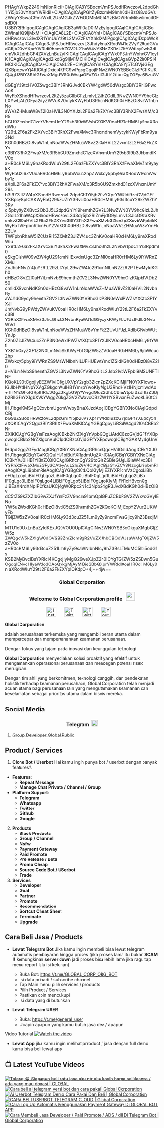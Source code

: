 PHAgYWxpZ249ImNlbnRlciI+CiAgICA8YSBocmVmPSJodHRwczovL2dpdGh1
Yi5jb20vYXprYWRldiI+CiAgICAgICAgPGltZyBzcmM9Imh0dHBzOi8vdGVs
ZWdyYS5waC9maWxlL2U5MGJkZWFiODM5MGI4YzBkOWRmMi5wbmciIGFsdD0i
U3BlY3RhIgogICAgICAgICAgICB3aWR0aD0iMzEyIgogICAgICAgICAgICBo
ZWlnaHQ9IjMxMiI+CiAgICA8L2E+CiAgICA8YnI+CiAgICA8YSBocmVmPSJo
dHRwczovL3lvdXR1YmUuY29tL2MvZ2FsYXhldXMiPgogICAgICAgIDxpbWcK
ICAgICAgICAgICAgc3JjPSJodHRwczovL3Jhdy5naXRodWJ1c2VyY29udGVu
dC5jb20vYXprYWRldi9hemthZGV2L21haW4vYXNzZXRzL2ltYWdlcy9wb3dl
cmVkX2dhbGF4ZXVzLnBuZyIKICAgICAgICAgICAgYWx0PSJnYWxheGV1cyIK
ICAgICAgICAgICAgd2lkdGg9IjM1MCIKICAgICAgICAgICAgaGVpZ2h0PSI4
MCIKICAgICAgICA+CiAgICA8L2E+CiAgICA8YnI+CiAgICA8Yj5TcGVjdGEg
QXBpczwvYj4KICAgIDxicj4KPC9wPgogCgojIFNwZWN0YSBBcGlzIPCflKUK
Cj4gU3BlY3RhIGFwaXMgdW50dWsgaGFuZGxlIGJhY2tlbmQgZGFyaSBzcGVj
dGEgY29tcHV0ZSwgc3BlY3RhIGJvdCBkYW4gdW50dWsgc3BlY3RhIGFwcAoK
WyFbXShodHRwczovL2ltZy5zaGllbGRzLmlvL2JhZGdlL3NwZWN0YV9hcGlz
LXYwLjAtZGFya2dyZWVuKV0oIykKWyFbU3RhcnNdKGh0dHBzOi8vaW1nLnNo
aWVsZHMuaW8vZ2l0aHViL3N0YXJzL2F6a2FkZXYvc3BlY3RhX2FwaXM/c3R5
bGU9ZmxhdC1zcXVhcmUmY29sb3I9eWVsbG93KV0oaHR0cHM6Ly9naXRodWIu
Y29tL2F6a2FkZXYvc3BlY3RhX2FwaXMvc3RhcmdhemVycykKWyFbRm9ya3Nd
KGh0dHBzOi8vaW1nLnNoaWVsZHMuaW8vZ2l0aHViL2ZvcmtzL2F6a2FkZXYv
c3BlY3RhX2FwaXM/c3R5bGU9ZmxhdC1zcXVhcmUmY29sb3I9b3JhbmdlKV0o
aHR0cHM6Ly9naXRodWIuY29tL2F6a2FkZXYvc3BlY3RhX2FwaXMvZm9yaykK
WyFbU2l6ZV0oaHR0cHM6Ly9pbWcuc2hpZWxkcy5pby9naXRodWIvcmVwby1z
aXplL2F6a2FkZXYvc3BlY3RhX2FwaXM/c3R5bGU9ZmxhdC1zcXVhcmUmY29s
b3I9Z3JlZW4pXShodHRwczovL2dpdGh1Yi5jb20vYXprYWRldi9zcGVjdGFf
YXBpcy8pICAKWyFbQ29kZUZhY3Rvcl0oaHR0cHM6Ly93d3cuY29kZWZhY3Rv
ci5pby9yZXBvc2l0b3J5L2dpdGh1Yi9hemthZGV2L3NwZWN0YV9hcGlzL2Jh
ZGdlL21haW4pXShodHRwczovL3d3dy5jb2RlZmFjdG9yLmlvL3JlcG9zaXRv
cnkvZ2l0aHViL2F6a2FkZXYvc3BlY3RhX2FwaXMvb3ZlcnZpZXcvbWFpbikK
WyFbTWFpbnRlbmFuY2VdKGh0dHBzOi8vaW1nLnNoaWVsZHMuaW8vYmFkZ2Uv
TWFpbnRhaW5lZCUzRi15ZXMtZ3JlZW4uc3ZnKV0oaHR0cHM6Ly9naXRodWIu
Y29tL2F6a2FkZXYvc3BlY3RhX2FwaXMvZ3JhcGhzL2NvbW1pdC1hY3Rpdml0
eSkgClshW09wZW4gU291cmNlIExvdmUgc3ZnMl0oaHR0cHM6Ly9iYWRnZXMu
ZnJhcHNvZnQuY29tL29zL3YyL29wZW4tc291cmNlLnN2Zz92PTEwMyldKGh0
dHBzOi8vZ2l0aHViLmNvbS9hemthZGV2L3NwZWN0YV9hcGlzKQpbIVtDb250
cmlidXRvcnNdKGh0dHBzOi8vaW1nLnNoaWVsZHMuaW8vZ2l0aHViL2NvbnRy
aWJ1dG9ycy9hemthZGV2L3NwZWN0YV9hcGlzP3N0eWxlPWZsYXQtc3F1YXJl
JmNvbG9yPWdyZWVuKV0oaHR0cHM6Ly9naXRodWIuY29tL2F6a2FkZXYvc3Bl
Y3RhX2FwaXMvZ3JhcGhzL2NvbnRyaWJ1dG9ycykKWyFbUFJzIFdlbGNvbWVd
KGh0dHBzOi8vaW1nLnNoaWVsZHMuaW8vYmFkZ2UvUFJzLXdlbGNvbWUtYnJp
Z2h0Z3JlZW4uc3ZnP3N0eWxlPWZsYXQtc3F1YXJlKV0oaHR0cHM6Ly9tYWtl
YXB1bGxyZXF1ZXN0LmNvbSkKWyFbTGljZW5zZV0oaHR0cHM6Ly9pbWcuc2hp
ZWxkcy5pby9iYWRnZS9MaWNlbnNlLUFHUEwtYmx1ZSldKGh0dHBzOi8vZ2l0
aHViLmNvbS9hemthZGV2L3NwZWN0YV9hcGlzL2Jsb2IvbWFpbi9MSUNFTlNF
KQoKLS0tCgojIyBEZW1vIC8gUXVpY2sgb3ZlcnZpZXcKCiMjIFN0YXR1cwo+
IGJlbHVtIHNpYXAgZGkgcnVuIHB1YmxpYwoKIyMgU3RhdHVzIHNjcmlwdAo+
IHN1ZGFoIGRpIHRlc3QgZGkgbG9jYWwgdGluZ2dhbCBiaWtpbiBzdHlsZSBj
b2RlIGFnYXIgbXVkYWggZGkgZGV2ZWxvcCBzZW11YSBvcmFuZwoKLS0tCiMj
IHJ1bgoKMS4gQ2xvbmUgcmVwbyBmaXJzdAogICBgYGBiYXNoCiAgIGdpdCBj
bG9uZSBodHRwczovL2dpdGh1Yi5jb20vYXprYWRldi9zcGVjdGFfYXBpcy5n
aXQKICAgY2Qgc3BlY3RhX2FwaXMKICAgYGBgCgoyLiBSdW4gd2l0aCBEb2Nr
ZXIKICAgYGBgYmFzaAogICBkb2NrZXIgYnVpbGQgLiAtdCBzcGVjdGFfYXBp
cwogICBkb2NrZXIgcnVuIC1pdCBzcGVjdGFfYXBpcwogICBgYGAKMy4gUnVu
IHdpdGggZGFydAogICBgYGBiYXNoCiAgIGRhcnQgcHViIGdldAogICBkYXJ0
IHJ1bgogICBgYGAKCjQuIHJ1biBuYXRpdmUgZXhlCiAgICBgYGBiYXNoCiAg
ICBkYXJ0IHB1YiBnZXQKICAgIGRhcnQgY29tcGlsZSBleGUgLi9iaW4vc3Bl
Y3RhX2FwaXMuZGFydCAtbyAuL2luZGV4CiAgICBjaG1vZCA3NzcgLi9pbmRl
eAogICAgLi9pbmRleAogICAgYGBgCi0tLQoKIyMjIEZlYXR1cmVzCgoxLiBb
eF0gLgoyLiBbIF0gLgozLiBbIF0gLgo0LiBbIF0gLgo1LiBbIF0gLgo2LiBb
IF0gLgo3LiBbIF0gLgo4LiBbIF0gLgo5LiBbIF0gLgoKIyMjIFN1cHBvcnQg
JiBEaXNrdXNpIPCfkaUKCj4gW0Rpc2N1c3Npb24gR3JvdXBdKGh0dHBzOi8v
dC5tZS9kZXZlbG9wZXJfYmFzZV9ncm91bmQpIGFuZCBbRGV2ZWxvcGVyIENo
YW5uZWxdKGh0dHBzOi8vdC5tZS9hemthZGV2KQoKCiMjIExpY2Vuc2UKWyFb
TGljZW5zZV0oaHR0cHM6Ly93d3cuZ251Lm9yZy9ncmFwaGljcy9hZ3BsdjMt
MTU1eDUxLnBuZyldKExJQ0VOU0UpICAgClNwZWN0YSBBcGkgaXMgbGljZW5z
ZWQgdW5kZXIgW0dOVSBBZmZlcm8gR2VuZXJhbCBQdWJsaWMgTGljZW5zZV0o
aHR0cHM6Ly93d3cuZ251Lm9yZy9saWNlbnNlcy9hZ3BsLTMuMC5lbi5odG1s
KSB2MyBvciBsYXRlci4KCgojIyMgQ29weXJpZ2h0ICYgTGljZW5zZSDwn5Gu
CgoqIENvcHlyaWdodCAoQykgMjAyMiBieSBbQXprYWRldl0oaHR0cHM6Ly9n
aXRodWIuY29tL2F6a2FkZXYpIOKdpO+4j++4jw==

<!-- START GLOBAL CORPORATION -->
<h3 align="center">Global Corporation</h3>

<h3 align="center">
  Welcome to Global Corporation profile!
  <img src="https://media.giphy.com/media/hvRJCLFzcasrR4ia7z/giphy.gif" width="28">
</h3>

<!-- Social icons section -->
<p align="center">
  <a href="https://www.instagram.com/global__corporation/"><img width="32px" alt="Instagram" title="Telegram" src="https://upload.wikimedia.org/wikipedia/commons/a/a5/Instagram_icon.png"/></a>
  &#8287;&#8287;&#8287;&#8287;&#8287;
  <a href="https://t.me/GLOBAL_CORPORATION_ORG"><img width="32px" alt="Twitter" title="Telegram" src="https://upload.wikimedia.org/wikipedia/commons/8/82/Telegram_logo.svg"/></a>
  &#8287;&#8287;&#8287;&#8287;&#8287;
  <a href="https://twitter.com/global_corp_org"><img width="32px" alt="Twitter" title="Twitter" src="https://upload.wikimedia.org/wikipedia/commons/6/6f/Logo_of_Twitter.svg"/></a>
  &#8287;&#8287;&#8287;&#8287;&#8287;
  <a href="https://www.youtube.com/@global_Corporation"><img width="32px" alt="Youtube" title="Youtube" src="https://upload.wikimedia.org/wikipedia/commons/e/ef/Youtube_logo.png"/></a>
  &#8287;&#8287;&#8287;&#8287;&#8287;
</p>


**Global Corporation**

adalah perusahaan terkemuka yang mengambil peran utama dalam mempercepat dan mempertahankan keamanan perusahaan. 

Dengan fokus yang tajam pada inovasi dan keunggulan teknologi

**Global Corporation** menyediakan solusi proaktif yang efektif untuk mengamankan operasional perusahaan dan mencegah potensi risiko merugikan. 

Dengan tim ahli yang berkomitmen, teknologi canggih, dan pendekatan holistik terhadap keamanan perusahaan, Global Corporation telah menjadi acuan utama bagi perusahaan lain yang mengutamakan keamanan dan keselamatan sebagai prioritas utama dalam bisnis mereka.


## Social Media

<h3 align="center">
  Telegram
  <img src="https://upload.wikimedia.org/wikipedia/commons/8/82/Telegram_logo.svg" width="20">
</h3>

1. [Group Developer Global Public](https://t.me/DEVELOPER_GLOBAL_PUBLIC)

## Product / Services

1. **Clone Bot / Userbot**
  Hai kamu ingin punya bot / userbot dengan banyak features?. 
  - **Features**:
    - **Repeat Message**
    - **Manage Chat Private / Channel / Group**
  - **Platform Support**:
    - **Telegram**
    - **Whatsapp**
    - **Twitter**
    - **Github**
    - **Google** 
2. **Products**
    - **Black Products**
    - **Group / Channel**
    - **Nsfw**
    - **Payment Gateway**
    - **Paid Promote**
    - **Pre Release / Beta**
    - **Promo Cheap**
    - **Source Code Bot / USerbot**
    - **Trade**
3. **Services**
    - **Developer**
    - **Goal**
    - **Partner**
    - **Promote**
    - **Recommendation**
    - **Sortcut Cheat Sheet**
    - **Terminate**
    - **Upgrade**

## Cara Beli Jasa / Products 

- **Lewat Telegram Bot**
  Jika kamu ingin membeli bisa lewat telegram automatis pembayaran hingga proses
  (jika proses lama itu bukan **SCAM !!** kemungkinan **server down** jadi proses bisa lebih lama jika ragu tap menu report lalu isi keluhan)
  -  Buka Bot: https://t.me/GLOBAL_CORP_ORG_BOT
  -  Isi data pribadi / subscribe channel
  -  Tap Main menu pilih services / products
  -  Pilih Product / Services
  -  Pastikan coin mencukupi
  -  Isi data yang di butuhkan

- **Lewat Telegram USER**
  -  Buka: https://t.me/general_user
  -  Ucapin apapun yang kamu butuh jasa dev / apapun

  
Video Tutorial
[![Watch the video](https://img.youtube.com/vi/TY0Y21C6asM/maxresdefault.jpg)](https://www.youtube.com/watch?v=TY0Y21C6asM)

- **Lewat App**
  jika kamu ingin melihat prroduct / jasa dengan full demo kamu bisa beli lewat app
 


## 📺 Latest YouTube Videos

  <!-- prettier-ignore-start -->
  <!-- BEGIN YOUTUBE-CARDS -->
[![Tolong 😭 Siapapun beli satu jasa aku ntr aku kasih harga seiklasnya / ada yang mau donasi | GLOBAL](https://ytcards.demolab.com/?id=BFl2AT_pdOw&title=Tolong+%F0%9F%98%AD+Siapapun+beli+satu+jasa+aku+ntr+aku+kasih+harga+seiklasnya+%2F+ada+yang+mau+donasi+%7C+GLOBAL&lang=id&timestamp=1710988807&background_color=%230d1117&title_color=%23ffffff&stats_color=%23dedede&max_title_lines=1&width=250&border_radius=5 "Tolong 😭 Siapapun beli satu jasa aku ntr aku kasih harga seiklasnya / ada yang mau donasi | GLOBAL")](https://www.youtube.com/watch?v=BFl2AT_pdOw)
[![Cara beli ai telegram versi bot dan cara pakai| Global Corporation](https://ytcards.demolab.com/?id=7LZhoklvS9A&title=Cara+beli+ai+telegram+versi+bot+dan+cara+pakai%7C+Global+Corporation&lang=id&timestamp=1710937415&background_color=%230d1117&title_color=%23ffffff&stats_color=%23dedede&max_title_lines=1&width=250&border_radius=5 "Cara beli ai telegram versi bot dan cara pakai| Global Corporation")](https://www.youtube.com/watch?v=7LZhoklvS9A)
[![Ai Userbot Telegram Demo Cara Pakai Dan Beli | Global Corporation](https://ytcards.demolab.com/?id=4mAZ6EgAhUo&title=Ai+Userbot+Telegram+Demo+Cara+Pakai+Dan+Beli+%7C+Global+Corporation&lang=id&timestamp=1710936251&background_color=%230d1117&title_color=%23ffffff&stats_color=%23dedede&max_title_lines=1&width=250&border_radius=5 "Ai Userbot Telegram Demo Cara Pakai Dan Beli | Global Corporation")](https://www.youtube.com/watch?v=4mAZ6EgAhUo)
[![CARA BELI USERBOT TELEGRAM CLOUD  | Global Corporation](https://ytcards.demolab.com/?id=uiDJwK9r3Cg&title=CARA+BELI+USERBOT+TELEGRAM+CLOUD++%7C+Global+Corporation&lang=id&timestamp=1710900440&background_color=%230d1117&title_color=%23ffffff&stats_color=%23dedede&max_title_lines=1&width=250&border_radius=5 "CARA BELI USERBOT TELEGRAM CLOUD  | Global Corporation")](https://www.youtube.com/watch?v=uiDJwK9r3Cg)
[![Cara Top Up Automatis Menggunakan Payment Gateway Di GLOBAL BOT APP](https://ytcards.demolab.com/?id=ADqzS5ORJsU&title=Cara+Top+Up+Automatis+Menggunakan+Payment+Gateway+Di+GLOBAL+BOT+APP&lang=id&timestamp=1710721879&background_color=%230d1117&title_color=%23ffffff&stats_color=%23dedede&max_title_lines=1&width=250&border_radius=5 "Cara Top Up Automatis Menggunakan Payment Gateway Di GLOBAL BOT APP")](https://www.youtube.com/watch?v=ADqzS5ORJsU)
[![Cara Membeli Jasa Developer / Paid Promote / ADS / dll Di Telegram Bot | Global Corporation](https://ytcards.demolab.com/?id=TY0Y21C6asM&title=Cara+Membeli+Jasa+Developer+%2F+Paid+Promote+%2F+ADS+%2F+dll+Di+Telegram+Bot+%7C+Global+Corporation&lang=id&timestamp=1710717990&background_color=%230d1117&title_color=%23ffffff&stats_color=%23dedede&max_title_lines=1&width=250&border_radius=5 "Cara Membeli Jasa Developer / Paid Promote / ADS / dll Di Telegram Bot | Global Corporation")](https://www.youtube.com/watch?v=TY0Y21C6asM)
<!-- END YOUTUBE-CARDS -->
  <!-- prettier-ignore-end -->
<!-- END GLOBAL CORPORATION -->